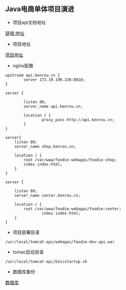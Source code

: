 ## Java电商单体项目演进

* 项目api文档地址

[链接:地址](http://api.kenrou.cn:8018/foodie-dev-api/doc.html)

* 项目地址

[项目地址](http://shop.kenrou.cn)

* nginx配置

```
upstream api.kenrou.cn {
        server 172.19.190.238:8018;
}

server {

        listen 80;
        server_name api.kenrou.cn;

        location / {
                proxy_pass http://api.kenrou.cn;
        }
}

server{
	listen 80;
	server_name shop.kenrou.cn;

	location / {
		root /var/www/foodie-webapps/foodie-shop;
		index index.html;
	}
}

server {

	listen 80;
	server_name center.kenrou.cn;

	location / {
		root /var/www/foodie-webapps/foodie-center;
                index index.html;
	}
}
```

* 项目部署目录

```
/usr/local/tomcat-api/webapps/foodie-dev-api.war
```

* tomac启动目录

```
/usr/local/tomcat-api/bin/startup.sh
```

* 数据库备份

[数据库](http://blog.kenrou.cn/foodie-shop-dev.sql)
